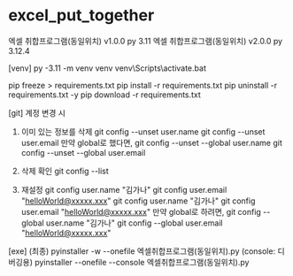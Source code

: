 # excel_put_together

엑셀 취합프로그램(동일위치) v1.0.0      py 3.11
엑셀 취합프로그램(동일위치) v2.0.0      py 3.12.4

[venv]
py -3.11 -m venv venv
venv\Scripts\activate.bat

pip freeze > requirements.txt
pip install -r requirements.txt
pip uninstall -r requirements.txt -y
pip download -r requirements.txt


[git]
계정 변경 시
1. 이미 있는 정보를 삭제
git config --unset user.name
git config --unset user.email
만약 global로 했다면,
git config --unset --global user.name
git config --unset --global user.email

2. 삭제 확인
git config --list

3. 재설정
git config user.name "김가나"
git config user.email "helloWorld@xxxxx.xxx"
git config user.name "김가나"
git config user.email "helloWorld@xxxxx.xxx"
만약 global로 하려면,
git config --global user.name "김가나"
git config --global user.email "helloWorld@xxxxx.xxx"


[exe]
(최종) pyinstaller -w --onefile 엑셀취합프로그램(동일위치).py
(console: 디버깅용) pyinstaller --onefile --console 엑셀취합프로그램(동일위치).py